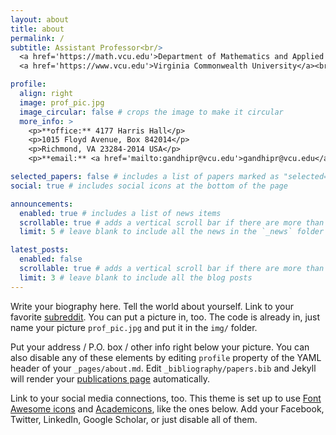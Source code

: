 ```yaml
---
layout: about
title: about
permalink: /
subtitle: Assistant Professor<br/>
  <a href='https://math.vcu.edu'>Department of Mathematics and Applied Mathematics</a> <br/>
  <a href='https://www.vcu.edu'>Virginia Commonwealth University</a><br/>

profile:
  align: right
  image: prof_pic.jpg
  image_circular: false # crops the image to make it circular
  more_info: >
    <p>**office:** 4177 Harris Hall</p>
    <p>1015 Floyd Avenue, Box 842014</p>
    <p>Richmond, VA 23284-2014 USA</p>
    <p>**email:** <a href='mailto:gandhipr@vcu.edu'>gandhipr@vcu.edu</a></p>

selected_papers: false # includes a list of papers marked as "selected={true}"
social: true # includes social icons at the bottom of the page

announcements:
  enabled: true # includes a list of news items
  scrollable: true # adds a vertical scroll bar if there are more than 3 news items
  limit: 5 # leave blank to include all the news in the `_news` folder

latest_posts:
  enabled: false
  scrollable: true # adds a vertical scroll bar if there are more than 3 new posts items
  limit: 3 # leave blank to include all the blog posts
---
```


Write your biography here. Tell the world about yourself. Link to your favorite [subreddit](http://reddit.com). You can put a picture in, too. The code is already in, just name your picture `prof_pic.jpg` and put it in the `img/` folder.

Put your address / P.O. box / other info right below your picture. You can also disable any of these elements by editing `profile` property of the YAML header of your `_pages/about.md`. Edit `_bibliography/papers.bib` and Jekyll will render your [publications page](/al-folio/publications/) automatically.

Link to your social media connections, too. This theme is set up to use [Font Awesome icons](https://fontawesome.com/) and [Academicons](https://jpswalsh.github.io/academicons/), like the ones below. Add your Facebook, Twitter, LinkedIn, Google Scholar, or just disable all of them.
